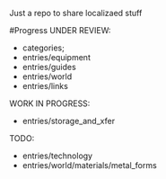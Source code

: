 Just a repo to share localizaed stuff

#Progress
UNDER REVIEW: 
 - categories;
 - entries/equipment
 - entries/guides
 - entries/world
 - entries/links
 
WORK IN PROGRESS:
 - entries/storage_and_xfer

TODO:
 - entries/technology
 - entries/world/materials/metal_forms

